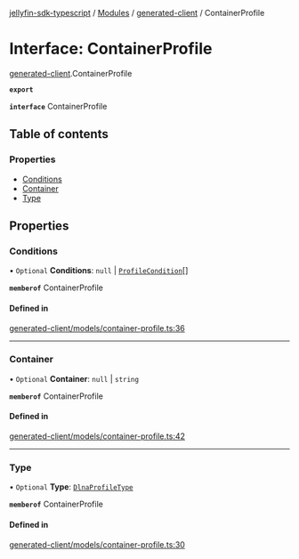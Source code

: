 [jellyfin-sdk-typescript](../README.md) / [Modules](../modules.md) / [generated-client](../modules/generated_client.md) / ContainerProfile

# Interface: ContainerProfile

[generated-client](../modules/generated_client.md).ContainerProfile

**`export`**

**`interface`** ContainerProfile

## Table of contents

### Properties

- [Conditions](generated_client.ContainerProfile.md#conditions)
- [Container](generated_client.ContainerProfile.md#container)
- [Type](generated_client.ContainerProfile.md#type)

## Properties

### Conditions

• `Optional` **Conditions**: ``null`` \| [`ProfileCondition`](generated_client.ProfileCondition.md)[]

**`memberof`** ContainerProfile

#### Defined in

[generated-client/models/container-profile.ts:36](https://github.com/thornbill/jellyfin-sdk-typescript/blob/350a9a5/src/generated-client/models/container-profile.ts#L36)

___

### Container

• `Optional` **Container**: ``null`` \| `string`

**`memberof`** ContainerProfile

#### Defined in

[generated-client/models/container-profile.ts:42](https://github.com/thornbill/jellyfin-sdk-typescript/blob/350a9a5/src/generated-client/models/container-profile.ts#L42)

___

### Type

• `Optional` **Type**: [`DlnaProfileType`](../enums/generated_client.DlnaProfileType.md)

**`memberof`** ContainerProfile

#### Defined in

[generated-client/models/container-profile.ts:30](https://github.com/thornbill/jellyfin-sdk-typescript/blob/350a9a5/src/generated-client/models/container-profile.ts#L30)

